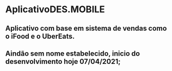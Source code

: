 # AplicativoDES.MOBILE

## Aplicativo com base em sistema de vendas como o iFood e o UberEats.

## Aindão sem nome estabelecido, inicio do desenvolvimento hoje 07/04/2021;
